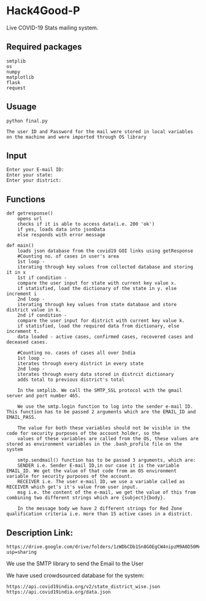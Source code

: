 # Hack4Good-P
Live COVID-19 Stats mailing system.

## Required packages

	smtplib
	os
	numpy
	matplotlib
	flask
	request

## Usuage 

	python final.py
	
	The user ID and Password for the mail were stored in local variables on the machine and were imported through OS library
	
	
## Input 

	Enter your E-mail ID:
	Enter your state:
	Enter your district:
	
	
## Functions 

	def getresponse()
		opens url
		checks if it is able to access data(i.e. 200 'ok')
		if yes, loads data into jsonData
		else responds with error message
		
	def main()
		loads json database from the covid19 GOI links using getResponse
		#Counting no. of cases in user's area
		1st loop - 
		iterating through key values from collected database and storing it in x
		1st if condition - 
		compare the user input for state with current key value x.
		if statisfied, load the dictionary of the state in y. else increment i
		2nd loop - 
		iterating through key values from state database and store district value in k.
		2nd if condition -
		compare the user input for district with current key value k.
		if statisfied, load the required data from dictionary, else increment t.
		data loaded - active cases, confirmed cases, recovered cases and deceased cases.
		
		#Counting no. cases of cases all over India
		1st loop - 
		iterates through every district in every state
		2nd loop - 
		iterates through every data stored in distrcit dictionary
		adds total to previous district's total
		
		In the smtplib. We call the SMTP_SSL protocol with the gmail server and port number 465.
		
		We use the smtp.login function to log into the sender e-mail ID. This function has to be passed 2 arguments which are the EMAIL_ID and EMAIL_PASS.
		
		The value for both these variables should not be visible in the code for security purposes of the account holder, so the 
		values of these variables are called from the OS, these values are stored as environment variables in the .bash_profile file on the system
		
		smtp.sendmail() function has to be passed 3 arguments, which are:
		SENDER i.e. Sender E-mail ID,in our case it is the variable EMAIL_ID. We get the value of that code from an OS environment variable for security purposes of the account.
		RECEIVER i.e. The user e-mail ID, we use a variable called as RECEIVER which get's it's value from user input.
		msg i.e. the content of the e-mail, we get the value of this from combining two different strings which are {subject}{body}.
		
		In the message body we have 2 different strings for Red Zone qualification criteria i.e. more than 15 active cases in a district.
		
		

## Description Link:

	https://drive.google.com/drive/folders/1zWDbCDb1Sn8GOEgCW4nipzM9A0D50M4W?usp=sharing


We use the SMTP library to send the Email to the User

We have used crowdsourced database for the system:

	https://api.covid19india.org/v2/state_district_wise.json
	https://api.covid19india.org/data.json
